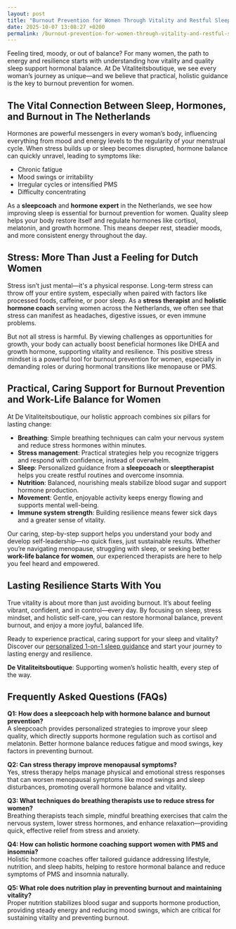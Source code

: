 ```yaml
---
layout: post
title: "Burnout Prevention for Women Through Vitality and Restful Sleep"
date: 2025-10-07 13:08:27 +0200
permalink: /burnout-prevention-for-women-through-vitality-and-restful-sleep/
---
```

Feeling tired, moody, or out of balance? For many women, the path to energy and resilience starts with understanding how vitality and quality sleep support hormonal balance. At De Vitaliteitsboutique, we see every woman’s journey as unique—and we believe that practical, holistic guidance is the key to burnout prevention for women.

## The Vital Connection Between Sleep, Hormones, and Burnout in The Netherlands

Hormones are powerful messengers in every woman’s body, influencing everything from mood and energy levels to the regularity of your menstrual cycle. When stress builds up or sleep becomes disrupted, hormone balance can quickly unravel, leading to symptoms like:

- Chronic fatigue  
- Mood swings or irritability  
- Irregular cycles or intensified PMS  
- Difficulty concentrating  

As a **sleepcoach** and **hormone expert** in the Netherlands, we see how improving sleep is essential for burnout prevention for women. Quality sleep helps your body restore itself and regulate hormones like cortisol, melatonin, and growth hormone. This means deeper rest, steadier moods, and more consistent energy throughout the day.

## Stress: More Than Just a Feeling for Dutch Women

Stress isn’t just mental—it's a physical response. Long-term stress can throw off your entire system, especially when paired with factors like processed foods, caffeine, or poor sleep. As a **stress therapist** and **holistic hormone coach** serving women across the Netherlands, we often see that stress can manifest as headaches, digestive issues, or even immune problems.

But not all stress is harmful. By viewing challenges as opportunities for growth, your body can actually boost beneficial hormones like DHEA and growth hormone, supporting vitality and resilience. This positive stress mindset is a powerful tool for burnout prevention for women, especially in demanding roles or during hormonal transitions like menopause or PMS.

## Practical, Caring Support for Burnout Prevention and Work-Life Balance for Women

At De Vitaliteitsboutique, our holistic approach combines six pillars for lasting change:

- **Breathing**: Simple breathing techniques can calm your nervous system and reduce stress hormones within minutes.  
- **Stress management**: Practical strategies help you recognize triggers and respond with confidence, instead of overwhelm.  
- **Sleep**: Personalized guidance from a **sleepcoach** or **sleeptherapist** helps you create restful routines and overcome insomnia.  
- **Nutrition**: Balanced, nourishing meals stabilize blood sugar and support hormone production.  
- **Movement**: Gentle, enjoyable activity keeps energy flowing and supports mental well-being.  
- **Immune system strength**: Building resilience means fewer sick days and a greater sense of vitality.  

Our caring, step-by-step support helps you understand your body and develop self-leadership—no quick fixes, just sustainable results. Whether you’re navigating menopause, struggling with sleep, or seeking better **work-life balance for women**, our experienced therapists are here to help you feel heard and empowered.

## Lasting Resilience Starts With You

True vitality is about more than just avoiding burnout. It’s about feeling vibrant, confident, and in control—every day. By focusing on sleep, stress mindset, and holistic self-care, you can restore hormonal balance, prevent burnout, and enjoy a more joyful, balanced life.

Ready to experience practical, caring support for your sleep and vitality? Discover our [personalized 1-on-1 sleep guidance](https://devitaliteitsboutique.nl/slaapproblemen-1-op-1-begeleiding/) and start your journey to lasting energy and resilience.

**De Vitaliteitsboutique**: Supporting women’s holistic health, every step of the way.

## Frequently Asked Questions (FAQs)

**Q1: How does a sleepcoach help with hormone balance and burnout prevention?**  
A sleepcoach provides personalized strategies to improve your sleep quality, which directly supports hormone regulation such as cortisol and melatonin. Better hormone balance reduces fatigue and mood swings, key factors in preventing burnout.

**Q2: Can stress therapy improve menopausal symptoms?**  
Yes, stress therapy helps manage physical and emotional stress responses that can worsen menopausal symptoms like mood swings and sleep disturbances, promoting overall hormone balance and vitality.

**Q3: What techniques do breathing therapists use to reduce stress for women?**  
Breathing therapists teach simple, mindful breathing exercises that calm the nervous system, lower stress hormones, and enhance relaxation—providing quick, effective relief from stress and anxiety.

**Q4: How can holistic hormone coaching support women with PMS and insomnia?**  
Holistic hormone coaches offer tailored guidance addressing lifestyle, nutrition, and sleep habits, helping to restore hormonal balance and reduce symptoms of PMS and insomnia naturally.

**Q5: What role does nutrition play in preventing burnout and maintaining vitality?**  
Proper nutrition stabilizes blood sugar and supports hormone production, providing steady energy and reducing mood swings, which are critical for sustaining vitality and preventing burnout.

<script type="application/ld+json">
{
  "@context": "https://schema.org",
  "@type": "BlogPosting",
  "headline": "Burnout Prevention for Women Through Vitality and Restful Sleep",
  "description": "Discover how De Vitaliteitsboutique empowers women in the Netherlands to prevent burnout through holistic vitality coaching, focusing on sleep, hormone balance, and stress management.",
  "author": {
    "@type": "Person",
    "name": "De Vitaliteitsboutique",
    "description": "At De Vitaliteitsboutique, we empower women to enhance their vitality through personalized, practical guidance in six key areas: breathing, stress management, sleep, nutrition, movement, and immune system strength."
  },
  "publisher": {
    "@type": "Person",
    "name": "De Vitaliteitsboutique"
  },
  "mainEntityOfPage": {
    "@type": "WebPage",
    "@id": "https://devitaliteitsboutique.nl/blog/burnout-prevention-women-vitality-sleep"
  },
  "datePublished": "2024-06-01",
  "dateModified": "2024-06-01",
  "keywords": "Sleepcoach, Sleeptherapist, Hormone therapist, Hormone expert, Stress therapist, stress coach, breathing therapist, Holistic hormone coach, Vitality, Sleeping problems, Hormone problems, Menopause, PMS, Hormone balance, Sleep and hormones, Holistic therapist, insomnia, Women's holistic health, Burnout prevention for women, Work-life balance for women, Netherlands"
}
</script>

<script type="application/ld+json">
{
  "@context": "https://schema.org",
  "@type": "FAQPage",
  "mainEntity": [
    {
      "@type": "Question",
      "name": "How does a sleepcoach help with hormone balance and burnout prevention?",
      "acceptedAnswer": {
        "@type": "Answer",
        "text": "A sleepcoach provides personalized strategies to improve your sleep quality, which directly supports hormone regulation such as cortisol and melatonin. Better hormone balance reduces fatigue and mood swings, key factors in preventing burnout."
      }
    },
    {
      "@type": "Question",
      "name": "Can stress therapy improve menopausal symptoms?",
      "acceptedAnswer": {
        "@type": "Answer",
        "text": "Yes, stress therapy helps manage physical and emotional stress responses that can worsen menopausal symptoms like mood swings and sleep disturbances, promoting overall hormone balance and vitality."
      }
    },
    {
      "@type": "Question",
      "name": "What techniques do breathing therapists use to reduce stress for women?",
      "acceptedAnswer": {
        "@type": "Answer",
        "text": "Breathing therapists teach simple, mindful breathing exercises that calm the nervous system, lower stress hormones, and enhance relaxation—providing quick, effective relief from stress and anxiety."
      }
    },
    {
      "@type": "Question",
      "name": "How can holistic hormone coaching support women with PMS and insomnia?",
      "acceptedAnswer": {
        "@type": "Answer",
        "text": "Holistic hormone coaches offer tailored guidance addressing lifestyle, nutrition, and sleep habits, helping to restore hormonal balance and reduce symptoms of PMS and insomnia naturally."
      }
    },
    {
      "@type": "Question",
      "name": "What role does nutrition play in preventing burnout and maintaining vitality?",
      "acceptedAnswer": {
        "@type": "Answer",
        "text": "Proper nutrition stabilizes blood sugar and supports hormone production, providing steady energy and reducing mood swings, which are critical for sustaining vitality and preventing burnout."
      }
    }
  ]
}
</script>